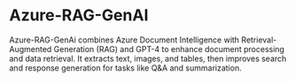 # Azure-RAG-GenAI
Azure-RAG-GenAi combines Azure Document Intelligence with Retrieval-Augmented Generation (RAG) and GPT-4 to enhance document processing and data retrieval. It extracts text, images, and tables, then improves search and response generation for tasks like Q&amp;A and summarization.
